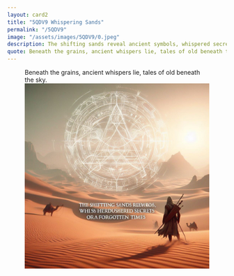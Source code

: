 ```yaml
---
layout: card2
title: "5QDV9 Whispering Sands"
permalink: "/5QDV9"
image: "/assets/images/5QDV9/0.jpeg"
description: The shifting sands reveal ancient symbols, whispered secrets of forgotten times.
quote: Beneath the grains, ancient whispers lie, tales of old beneath the sky.
---
```


<figure>
  <figcaption>Beneath the grains, ancient whispers lie, tales of old beneath the sky.</figcaption>
  <img src="/assets/images/5QDV9/0.jpeg" alt="The shifting sands reveal ancient symbols, whispered secrets of forgotten times." title="The shifting sands reveal ancient symbols, whispered secrets of forgotten times.">
</figure>

